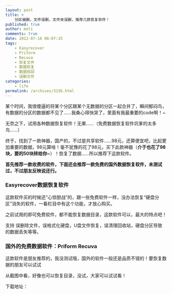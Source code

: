```yaml
---
layout: post
title: >
    分区被删，文件误删，文件夹误删，推荐几款恢复软件！
published: true
author: moli
comments: true
date: 2012-07-16 06:07:15
tags:
    - Easyrecover
    - Priform
    - Recuva
    - 恢复文件
    - 数据恢复
    - 数据找回
    - 误删文件
categories:
    - life
permalink: /archives/3156.html
---
```

某个时间，我很傻逼的将某个分区跟某个无数据的分区一起合并了，瞬间郁闷鸟，有数据的分区的数据都不见了……我桑心得快哭了，里面有我最重要的code啊！~

无奈之下，试用各种数据恢复软件！无果……（免费数据恢复软件坑爹的太多鸟……）

终于，找到了一款神器，国产的，不过是共享软件……98元，还算便宜吧，比起更加重要的数据，98元算啥！毫不犹豫的花了98元，买下此款神器（**介于也花了98块，要的50块转给你~**）！恢复了数据……所以推荐下这款软件。

**首先推荐一款收费的软件，下面还会推荐一款免费的国外数据恢复软件，未测试过，不过朋友反映说还行。**

### Easyrecover数据恢复软件

[][1]

这款软件买的时候还“心惊胆战”的，跟一些免费软件一样，没办法恢复“硬盘分区”消失的软件，一看栏目中有这个功能，才放心购买。

之前试用的即可免费软件，都不能恢复数据目录，这款软件可以，最大的特点吧！

支持 误删除文件，误格式化硬盘，U盘文件恢复，误清理回收站，硬盘分区导致的数据丢失等等。

### 国外的免费数据软件：Priform Recuva

这款软件是朋友推荐的，我没测试哦，国外的软件一般还是品质不错的！要恢复数据的朋友可以试试

[][2]

从截图中看，好像也可以恢复目录，没试，大家可以试试看！

下载地址：

&nbsp;

 [1]: http://huoxr.com/wp-content/uploads/2012/07/20120716173919.jpg
 [2]: http://huoxr.com/wp-content/uploads/2012/07/scaninatreeview.png